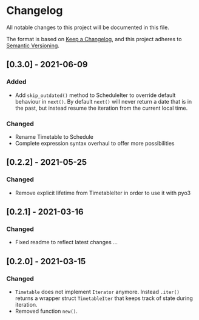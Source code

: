# Changelog
All notable changes to this project will be documented in this file.

The format is based on [Keep a Changelog](https://keepachangelog.com/en/1.0.0/),
and this project adheres to [Semantic Versioning](https://semver.org/spec/v2.0.0.html).

## [0.3.0] - 2021-06-09
### Added
- Add `skip_outdated()` method to ScheduleIter to override default behaviour in `next()`. By default `next()` will never return a date that is in the past, but instead resume the iteration from the current local time.
### Changed
- Rename Timetable to Schedule
- Complete expression syntax overhaul to offer more possibilities

## [0.2.2] - 2021-05-25
### Changed
- Remove explicit lifetime from TimetableIter in order to use it with pyo3

## [0.2.1] - 2021-03-16
### Changed
- Fixed readme to reflect latest changes ...

## [0.2.0] - 2021-03-15
### Changed
- `Timetable` does not implement `Iterator` anymore. Instead `.iter()` returns a wrapper struct `TimetableIter` that keeps track of state during iteration.
- Removed function `new()`.
